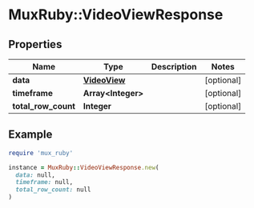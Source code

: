 # MuxRuby::VideoViewResponse

## Properties

| Name | Type | Description | Notes |
| ---- | ---- | ----------- | ----- |
| **data** | [**VideoView**](VideoView.md) |  | [optional] |
| **timeframe** | **Array&lt;Integer&gt;** |  | [optional] |
| **total_row_count** | **Integer** |  | [optional] |

## Example

```ruby
require 'mux_ruby'

instance = MuxRuby::VideoViewResponse.new(
  data: null,
  timeframe: null,
  total_row_count: null
)
```

